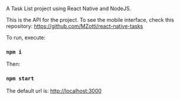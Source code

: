 A Task List project using React Native and NodeJS.

This is the API for the project. To see the mobile interface, check this repository: https://github.com/MZotti/react-native-tasks

To run, execute:

### `npm i`

Then:

### `npm start`

The default url is: [http://localhost:3000](http://localhost:3000)
